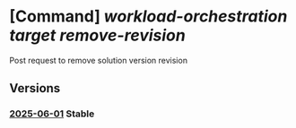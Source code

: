 # [Command] _workload-orchestration target remove-revision_

Post request to remove solution version revision

## Versions

### [2025-06-01](/Resources/mgmt-plane/L3N1YnNjcmlwdGlvbnMve30vcmVzb3VyY2Vncm91cHMve30vcHJvdmlkZXJzL21pY3Jvc29mdC5lZGdlL3RhcmdldHMve30vcmVtb3ZlcmV2aXNpb24=/2025-06-01.xml) **Stable**

<!-- mgmt-plane /subscriptions/{}/resourcegroups/{}/providers/microsoft.edge/targets/{}/removerevision 2025-06-01 -->
